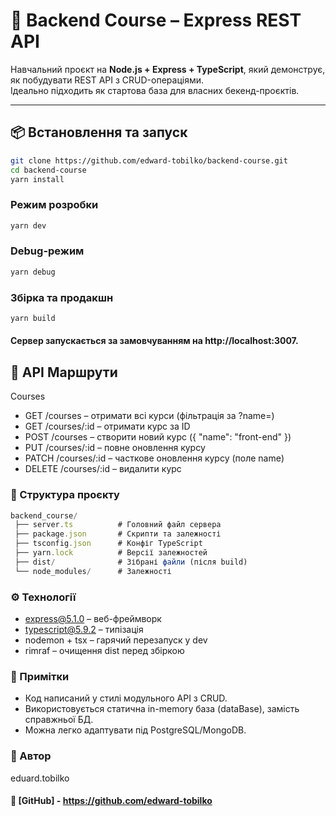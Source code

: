 # 📘 Backend Course – Express REST API

Навчальний проєкт на **Node.js + Express + TypeScript**, який демонструє, як побудувати REST API з CRUD-операціями.  
Ідеально підходить як стартова база для власних бекенд-проєктів.

---

## 📦 Встановлення та запуск
```bash
git clone https://github.com/edward-tobilko/backend-course.git
cd backend-course
yarn install
```

### Режим розробки
```bash
yarn dev
```

### Debug-режим
```bash
yarn debug
```

### Збірка та продакшн
```bash
yarn build
```

#### Сервер запускається за замовчуванням на http://localhost:3007.

## 📌 API Маршрути
Courses
- GET /courses – отримати всі курси (фільтрація за ?name=)
- GET /courses/:id – отримати курс за ID
- POST /courses – створити новий курс ({ "name": "front-end" })
- PUT /courses/:id – повне оновлення курсу
- PATCH /courses/:id – часткове оновлення курсу (поле name)
- DELETE /courses/:id – видалити курс

### 📂 Структура проєкту
```typescript
backend_course/
 ├── server.ts          # Головний файл сервера
 ├── package.json       # Скрипти та залежності
 ├── tsconfig.json      # Конфіг TypeScript
 ├── yarn.lock          # Версії залежностей
 ├── dist/              # Зібрані файли (після build)
 └── node_modules/      # Залежності
```

### ⚙️ Технології
- express@5.1.0 – веб-фреймворк
- typescript@5.9.2 – типізація
- nodemon + tsx – гарячий перезапуск у dev
- rimraf – очищення dist перед збіркою

### 📖 Примітки
- Код написаний у стилі модульного API з CRUD.
- Використовується статична in-memory база (dataBase), замість справжньої БД.
- Можна легко адаптувати під PostgreSQL/MongoDB.

### 📖 Автор
eduard.tobilko
#### 🔗 [GitHub] - https://github.com/edward-tobilko
